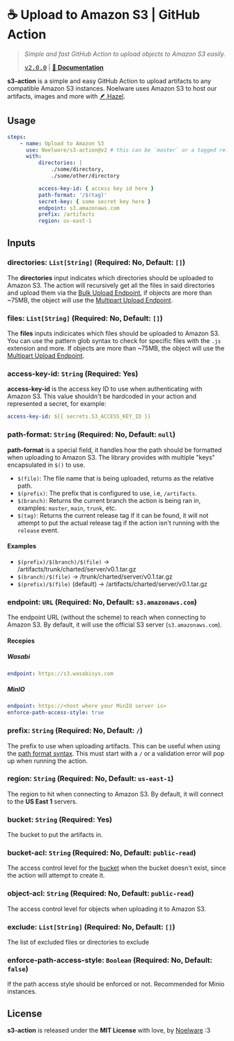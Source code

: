 # ☕ Upload to Amazon S3 | GitHub Action

> _Simple and fast GitHub Action to upload objects to Amazon S3 easily._
>
> <kbd><a href="https://github.com/Noelware/s3-action/releases/v2.0.0">v2.0.0</a></kbd> | [:scroll: **Documentation**](https://s3.noelware.org)

**s3-action** is a simple and easy GitHub Action to upload artifacts to any compatible Amazon S3 instances. Noelware uses Amazon S3 to host our artifacts, images and more with [:feather: Hazel](https://noelware.org/hazel).

## Usage

```yaml
steps:
    - name: Upload to Amazon S3
      use: Noelware/s3-action@v2 # this can be `master` or a tagged release
      with:
          directories: |
              ./some/directory,
              ./some/other/directory

          access-key-id: { access key id here }
          path-format: '/$(tag)'
          secret-key: { some secret key here }
          endpoint: s3.amazonaws.com
          prefix: /artifacts
          region: us-east-1
```

## Inputs

### directories: `List[String]` (Required: No, Default: `[]`)

The **directories** input indicates which directories should be uploaded to Amazon S3. The action will recursively get all the files in said directories and upload them via the [Bulk Upload Endpoint](#), if objects are more than ~75MB, the object will use the [Multipart Upload Endpoint](#).

### files: `List[String]` (Required: No, Default: `[]`)

The **files** inputs indicicates which files should be uploaded to Amazon S3. You can use the pattern glob syntax to check for specific files with the `.js` extension and more. If objects are more than ~75MB, the object will use the [Multipart Upload Endpoint](#).

### access-key-id: `String` (Required: Yes)

**access-key-id** is the access key ID to use when authenticating with Amazon S3. This value shouldn't be hardcoded in your action and represented a secret, for example:

```yaml
access-key-id: ${{ secrets.S3_ACCESS_KEY_ID }}
```

### path-format: `String` (Required: No, Default: `null`)

**path-format** is a special field, it handles how the path should be formatted when uploading to Amazon S3. The library provides with multiple "keys" encapsulated in `$()` to use.

-   `$(file)`: The file name that is being uploaded, returns as the relative path.
-   `$(prefix)`: The prefix that is configured to use, i.e, `/artifacts`.
-   `$(branch)`: Returns the current branch the action is being ran in, examples: `master`, `main`, `trunk`, etc.
-   `$(tag)`: Returns the current release tag if it can be found, it will not attempt to put the actual release tag if the action isn't running with the `release` event.

#### Examples

-   `$(prefix)/$(branch)/$(file)` -> /artifacts/trunk/charted/server/v0.1.tar.gz
-   `$(branch)/$(file)` -> /trunk/charted/server/v0.1.tar.gz
-   `$(prefix)/$(file)` (default) -> /artifacts/charted/server/v0.1.tar.gz

### endpoint: `URL` (Required: No, Default: `s3.amazonaws.com`)

The endpoint URL (without the scheme) to reach when connecting to Amazon S3. By default, it will use the official S3 server (`s3.amazonaws.com`).

#### Recepies

##### Wasabi

```yaml
endpoint: https://s3.wasabisys.com
```

##### MinIO

```yaml
endpoint: https://<host where your MinIO server is>
enforce-path-access-style: true
```

### prefix: `String` (Required: No, Default: `/`)

The prefix to use when uploading artifacts. This can be useful when using the [path format syntax](#path-format-string-required-no). This must start with a `/` or a validation error will pop up when running the action.

### region: `String` (Required: No, Default: `us-east-1`)

The region to hit when connecting to Amazon S3. By default, it will connect to the **US East 1** servers.

### bucket: `String` (Required: Yes)

The bucket to put the artifacts in.

### bucket-acl: `String` (Required: No, Default: `public-read`)

The access control level for the [bucket](#bucket-string-required-yes) when the bucket doesn't exist, since the action will attempt to create it.

### object-acl: `String` (Required: No, Default: `public-read`)

The access control level for objects when uploading it to Amazon S3.

### exclude: `List[String]` (Required: No, Default: `[]`)

The list of excluded files or directories to exclude

### enforce-path-access-style: `Boolean` (Required: No, Default: `false`)

If the path access style should be enforced or not. Recommended for Minio instances.

## License

**s3-action** is released under the **MIT License** with love, by [Noelware](https://noelware.org) :3

